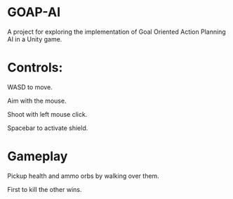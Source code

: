 # GOAP-AI

A project for exploring the implementation of Goal Oriented Action Planning AI in a Unity game.



# Controls:

WASD to move.

Aim with the mouse.

Shoot with left mouse click.

Spacebar to activate shield.

# Gameplay

Pickup health and ammo orbs by walking over them.

First to kill the other wins.
